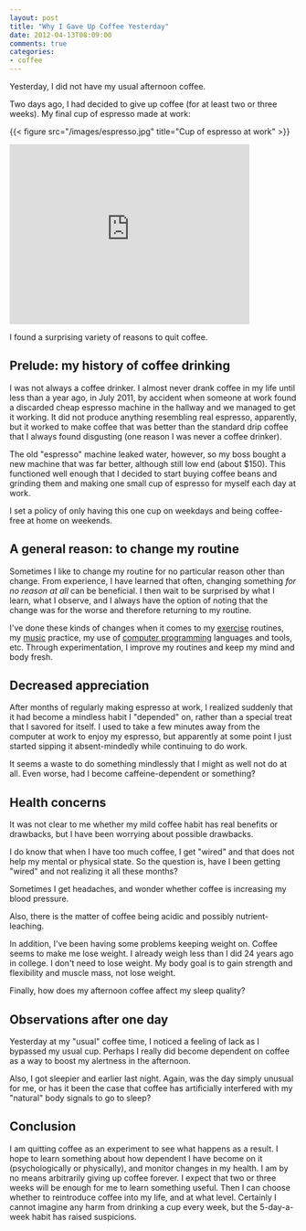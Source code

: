 ```yaml
---
layout: post
title: "Why I Gave Up Coffee Yesterday"
date: 2012-04-13T08:09:00
comments: true
categories:
- coffee
---
```

Yesterday, I did not have my usual afternoon coffee.

Two days ago, I had decided to give up coffee (for at least two or three weeks). My final cup of espresso made at work:

{{< figure src="/images/espresso.jpg" title="Cup of espresso at work" >}}

<iframe width="420" height="315" src="http://www.youtube.com/embed/NFVlDMmp_ho" frameborder="0" allowfullscreen></iframe>

I found a surprising variety of reasons to quit coffee.

<!--more-->

## Prelude: my history of coffee drinking

I was not always a coffee drinker. I almost never drank coffee in my life until less than a year ago, in July 2011, by accident when someone at work found a discarded cheap espresso machine in the hallway and we managed to get it working. It did not produce anything resembling real espresso, apparently, but it worked to make coffee that was better than the standard drip coffee that I always found disgusting (one reason I was never a coffee drinker).

The old "espresso" machine leaked water, however, so my boss bought a new machine that was far better, although still low end (about $150). This functioned well enough that I decided to start buying coffee beans and grinding them and making one small cup of espresso for myself each day at work.

I set a policy of only having this one cup on weekdays and being coffee-free at home on weekends.

## A general reason: to change my routine

Sometimes I like to change my routine for no particular reason other than change. From experience, I have learned that often, changing something *for no reason at all* can be beneficial. I then wait to be surprised by what I learn, what I observe, and I always have the option of noting that the change was for the worse and therefore returning to my routine.

I've done these kinds of changes when it comes to my [exercise](/blog/categories/exercise/) routines, my [music](/blog/categories/programming/) practice, my use of [computer programming](/blog/categories/programming/) languages and tools, etc. Through experimentation, I improve my routines and keep my mind and body fresh.

## Decreased appreciation

After months of regularly making espresso at work, I realized suddenly that it had become a mindless habit I "depended" on, rather than a special treat that I savored for itself. I used to take a few minutes away from the computer at work to enjoy my espresso, but apparently at some point I just started sipping it absent-mindedly while continuing to do work.

It seems a waste to do something mindlessly that I might as well not do at all. Even worse, had I become caffeine-dependent or something?

## Health concerns

It was not clear to me whether my mild coffee habit has real benefits or drawbacks, but I have been worrying about possible drawbacks.

I do know that when I have too much coffee, I get "wired" and that does not help my mental or physical state. So the question is, have I been getting "wired" and not realizing it all these months?

Sometimes I get headaches, and wonder whether coffee is increasing my blood pressure.

Also, there is the matter of coffee being acidic and possibly nutrient-leaching.

In addition, I've been having some problems keeping weight on. Coffee seems to make me lose weight. I already weigh less than I did 24 years ago in college. I don't need to lose weight. My body goal is to gain strength and flexibility and muscle mass, not lose weight.

Finally, how does my afternoon coffee affect my sleep quality?

## Observations after one day

Yesterday at my "usual" coffee time, I noticed a feeling of lack as I bypassed my usual cup. Perhaps I really did become dependent on coffee as a way to boost my alertness in the afternoon.

Also, I got sleepier and earlier last night. Again, was the day simply unusual for me, or has it been the case that coffee has artificially interfered with my "natural" body signals to go to sleep?

## Conclusion

I am quitting coffee as an experiment to see what happens as a result. I hope to learn something about how dependent I have become on it (psychologically or physically), and monitor changes in my health. I am by no means arbitrarily giving up coffee forever. I expect that two or three weeks will be enough for me to learn something useful. Then I can choose whether to reintroduce coffee into my life, and at what level. Certainly I cannot imagine any harm from drinking a cup every week, but the 5-day-a-week habit has raised suspicions.
